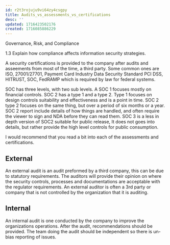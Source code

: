 ```yaml
---
id: r2t3rojuju9vi64zy4csgpy
title: Audits_vs_assessments_vs_certifications
desc: ''
updated: 1716423502176
created: 1716085886229
---
```

Governance, Risk, and Compliance

1.3 Explain how compliance affects information security strategies.

A security certifications is provided to the company after audits and asseements from most of the time, a third party. Some common ones are ISO, 27001/27701, Payment Card Industry Data Security Standard PCI DSS, HITRUST, SOC, FedRAMP which is required by law for federal systems.

SOC has three levels, with two sub levels. A SOC 1 focuses mostly on financial controls. SOC 2 has a type 1 and a type 2. Type 1 focuses on design controls suitability and effectiveness and is a point in time. SOC 2 type 2 focuses on the same thing, but over a period of six months or a year. SOC 2 report include details of how things are handled, and often require the viewer to sign and NDA before they can read them. SOC 3 is a less in depth version of SOC2 suitable for public release, It does not goes into details, but rather provide the high level controls for public consumption.

I would recommend that you read a bit into each of the assessments and certifications. 

## External

An external audit is an audit preformed by a third company, this can be due to statutory requirements. The auditors will provide their opinion on where the security controls, processes and documentations are acceptable with the regulator requirements. An external auditor is often a 3rd party or company that is not controlled by the organization that it is auditing.

## Internal

An internal audit is one conducted by the company to improve the organizations operations. After the audit, recommendations should be provided. The team doing the audit should be independent so there is un-bias reporting of issues.

